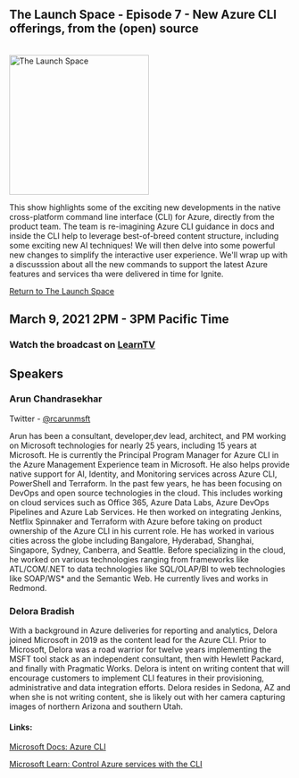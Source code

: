 ## The Launch Space - Episode 7 - New Azure CLI offerings, from the (open) source  
<br/>
<img src="../media/LaunchSpace_Logo-Large_github.png" ant="launchspace logo" title="The Launch Space" width="250">


This show highlights some of the exciting new developments in the native cross-platform command line interface (CLI) for Azure, directly from the product team. The team is re-imagining Azure CLI guidance in docs and inside the CLI help to leverage best-of-breed content structure, including some exciting new AI techniques! We will then delve into some powerful new changes to simplify the interactive user experience. We'll wrap up with a discusssion about all the new commands to support the latest Azure features and services tha were delivered in time for Ignite.

[Return to The Launch Space](../README.md)
<br/>

## March 9, 2021 2PM - 3PM Pacific Time

### Watch the broadcast on [LearnTV](http://aka.ms/learntv)

## Speakers 

### Arun Chandrasekhar

Twitter - [@rcarunmsft](https://twitter.com/rcarunmsft)

Arun has been a consultant, developer,dev lead, architect, and PM working on Microsoft technologies for nearly 25 years, including 15 years at Microsoft. He is currently the Principal Program Manager for Azure CLI in the Azure Management Experience team in Microsoft. He also helps provide native support for AI, Identity, and Monitoring services across Azure CLI, PowerShell and Terraform. In the past few years, he has been focusing on DevOps and open source technologies in the cloud. This includes working on cloud services such as Office 365, Azure Data Labs, Azure DevOps Pipelines and Azure Lab Services. He then worked on integrating Jenkins, Netflix Spinnaker and Terraform with Azure before taking on product ownership of the Azure CLI in his current role. He has worked in various cities across the globe including Bangalore, Hyderabad, Shanghai, Singapore, Sydney, Canberra, and Seattle. Before specializing in the cloud, he worked on various technologies ranging from frameworks like ATL/COM/.NET to data technologies like SQL/OLAP/BI to web technologies like SOAP/WS* and the Semantic Web. He currently lives and works in Redmond.

### Delora Bradish

With a background in Azure deliveries for reporting and analytics, Delora joined Microsoft in 2019 as the content lead for the Azure CLI.  Prior to Microsoft, Delora was a road warrior for twelve years implementing the MSFT tool stack as an independent consultant, then with Hewlett Packard, and finally with Pragmatic Works.  Delora is intent on writing content that will encourage customers to implement CLI features in their provisioning, administrative and data integration efforts.  Delora resides in Sedona, AZ and when she is not writing content, she is likely out with her camera capturing images of northern Arizona and southern Utah.




#### Links: 

[Microsoft Docs: Azure CLI](https://cda.ms/1Z1)

[Microsoft Learn: Control Azure services with the CLI](https://cda.ms/1Z2)